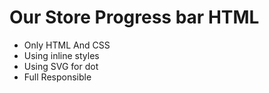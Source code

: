 # Our Store Progress bar HTML

- Only HTML And CSS
- Using inline styles
- Using SVG for dot
- Full Responsible
